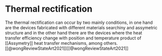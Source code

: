 # Thermal rectification
The thermal rectification can occur by two mainly conditions, in one hand are the devices fabricated with different materials searchiny and assymetric structure and in the other hand there are the devices where the heat transfer efficiency change with position and temperature product of [[Assymetry]] heat transfer mechanisms, among others. [[@wongReviewStateArt2021]][[@wongReviewStateArt2021]]